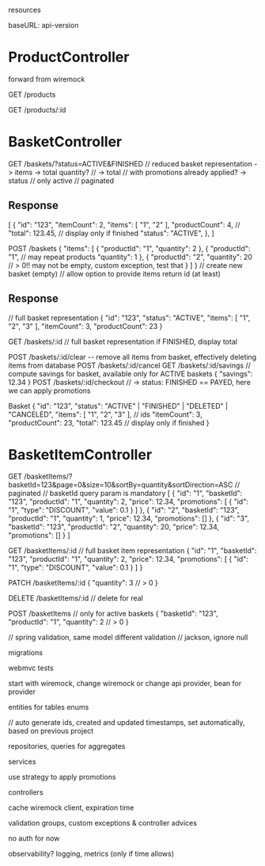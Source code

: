 resources

baseURL: api-version

# ProductController

forward from wiremock

GET /products

GET /products/:id
# BasketController

GET /baskets/?status=ACTIVE&FINISHED
// reduced basket representation
-> items
-> total quantity?
// -> total // with promotions already applied?
-> status // only active
// paginated
## Response
[
    {
        "id": "123",
        "itemCount": 2,
        "items": [ "1", "2" ],
        "productCount": 4,
        // "total": 123.45,    // display only if finished
        "status": "ACTIVE",
    },
]

POST /baskets
{
    "items": [
        {
            "productId": "1",
            "quantity": 2
        },
        {
            "productId": "1",   // may repeat products
            "quantity": 1
        },
        {
            "productId": "2",
            "quantity": 20  // > 0!! may not be empty, custom exception, test that
        }
    ]
}
// create new basket (empty)
// allow option to provide items
return id (at least)

## Response
// full basket representation
{
    "id": "123",
    "status": "ACTIVE",
    "items": [ "1", "2", "3" ],
    "itemCount": 3,
    "productCount": 23
}

GET /baskets/:id
// full basket representation
if FINISHED, display total


[//]: # (DELETE /baskets/:id)

[//]: # (-- change internal status to DELETED)

POST /baskets/:id/clear
-- remove all items from basket, effectively deleting items from database
POST /baskets/:id/cancel
GET /baskets/:id/savings
// compute savings for basket, available only for ACTIVE baskets
{
    "savings": 12.34
}
POST /baskets/:id/checkout // -> status: FINISHED == PAYED, here we can apply promotions

Basket
{
    "id": "123",
    "status": "ACTIVE" | "FINISHED" | "DELETED" | "CANCELED",
    "items": [ "1", "2", "3" ], // ids
    "itemCount": 3,
    "productCount": 23,
    "total": 123.45 // display only if finished
}

# BasketItemController

GET /basketItems/?basketId=123&page=0&size=10&sortBy=quantity&sortDirection=ASC
// paginated
// basketId query param is mandatory
[
    {
        "id": "1",
        "basketId": "123",
        "productId": "1",
        "quantity": 2,
        "price": 12.34,
        "promotions": [
            {
                "id": "1",
                "type": "DISCOUNT",
                "value": 0.1
            }
        ]
    },
    {
        "id": "2",
        "basketId": "123",
        "productId": "1",
        "quantity": 1,
        "price": 12.34,
        "promotions": []
    },
    {
        "id": "3",
        "basketId": "123",
        "productId": "2",
        "quantity": 20,
        "price": 12.34,
        "promotions": []
    }
]

GET /basketItems/:id
// full basket item representation
{
    "id": "1",
    "basketId": "123",
    "productId": "1",
    "quantity": 2,
    "price": 12.34,
    "promotions": [
        {
            "id": "1",
            "type": "DISCOUNT",
            "value": 0.1
        }
    ]
}

PATCH /basketItems/:id
{
    "quantity": 3 // > 0
}

DELETE /basketItems/:id
// delete for real

POST /basketItems
// only for active baskets
{
    "basketId": "123",
    "productId": "1",
    "quantity": 2 // > 0
}


// spring validation, same model different validation
// jackson, ignore null


migrations

webmvc tests

start with wiremock, change wiremock or change api provider, bean for provider

entities for
tables
enums

// auto generate ids, created and updated timestamps, set automatically, based on previous project

repositories, queries for aggregates

services

use strategy to apply promotions

controllers

cache wiremock client, expiration time

validation groups, custom exceptions & controller advices

no auth for now

observability? logging, metrics (only if time allows)


